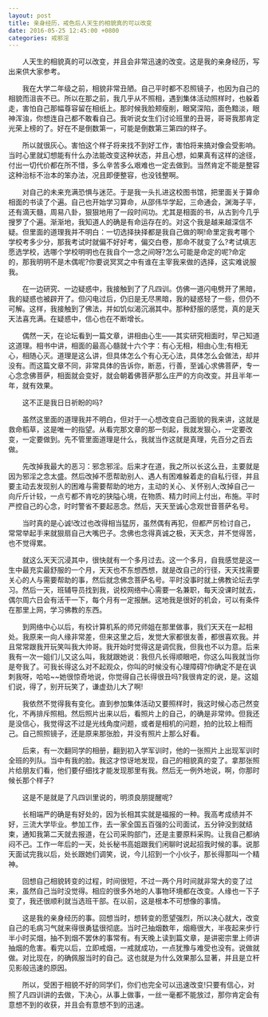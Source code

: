 ```yaml
---
layout: post
title: 亲身经历，戒色后人天生的相貌真的可以改变
date: 2016-05-25 12:45:00 +0800
categories: 戒邪淫
---
```


　　人天生的相貌真的可以改变，并且会非常迅速的改变。这是我的亲身经历，写出来供大家参考。
　　我在大学二年级之前，相貌非常丑陋。自己平时都不忍照镜子，也因为自己的相貌而沮丧不已。所以在那之前，我几乎从不照相，遇到集体活动照样时，也躲着走，害怕自己那幅尊容留在相纸上。那时候我脸颊瘦削，眼窝深陷，面色黯淡，眼神浑浊，你想连自己都不敢看自己。我听说女生们讨论班里的丑哥，哥哥我那肯定光荣上榜的了。好在不是倒数第一，可能是倒数第三第四的样子。
　　所以就很灰心。害怕这个样子将来找不到好工作，害怕将来搞对像会受影响。当时心里就幻想能有什么办法能改变这种状态，并且心想，如果真有这样的途径，付出一切代价都在所不惜，多么辛苦多么艰难也一定去做到。当然肯定不能是整容这种治标不治本的笨办法，况且即便整容，也没钱整啊。
　　对自己的未来充满恐惧与迷茫。于是我一头扎进这校图书馆，把里面关于算命相面的书读了个遍。自己也开始学习算命，从邵伟华学起，三命通会，渊海子平，还有滴天髓，周易八卦，狠狠地用了一段时间功。尤其是相面的书，从古到今几乎搜罗了个遍。渐渐地，我知道人的确是有命运存在的。对这个我是越来越深信不疑。但里面的道理我并不明白：一切选择抉择都是我自己做的啊!命里定我考哪个学校考多少分，那我考试时就偏不好好考，偏交白卷，那命不就变了么?考试填志愿选学校，选哪个学校明明也在我自个一念之间呀?怎么可能是命定的呢?命定的，那我明明不是木偶呢?你要说冥冥之中有谁在主宰我来做的选择，这实难说服我。
　　在一边研究、一边疑惑中，我接触到了了凡四训。仿佛一道闪电劈开了黑暗，我的疑惑也被辟开了。但闪电过后，仍旧是无尽黑暗，我的疑惑轻了一些，但仍不可解。这样，我接触到了佛法，并如饥似渴沉溺其中。那种舒服的感觉，真的是天天法喜充满。在疑惑中，信心也在不断增长。
　　偶然一天，在论坛看到一篇文章，讲相由心生——其实研究相面时，早己知道这道理。相书中讲，相面的最高心髓就十六个字：有心无相，相由心生;有相无心，相随心灭。道理是这么讲，但具体怎么个有心无心法，具体怎么会做法，却并没有。而这篇文章不同，非常具体的告诉你，断恶，行善，至诚心求佛菩萨，专一心念念佛菩萨，相面就会变好，就会朝着佛菩萨那么庄严的方向改变。并且半年一年，就有效果。
　　这不正是我日日祈盼的吗?
　　虽然这里面的道理我并不明白，但对于一心想改变自己面貌的我来讲，这就是救命稻草，这是唯一的指望。从看完那文章的那一刻起，我就发狠心，一定要改变，一定要做到。先不管里面道理是什么，我就当作这就是真理，先百分之百去做。
　　先改掉我最大的恶习：邪念邪淫。后来才在道，我之所以长这么丑，主要就是因为邪淫之念太盛。然后改掉不愿帮助别人、遇人有困难躲着走的自私行径，并且要主动去发现别人的困难与需要帮助的地方，主动的关心、关怀别人;改掉自己一向斤斤计较，一点亏都不肯吃的狭隘心境，在物质、精力时间上付出，布施。平时严控自己的心念，时时警省不要起恶念。然后，天天至诚心念观世音菩萨名号。
　　当时真的是心诚!改过也改得相当猛厉，虽然偶有再犯，但都严厉检讨自己，常常举起手来就狠扇自己大嘴巴子。念佛也念得真诚之极，天天念，并不觉得苦，也不觉得累。
　　就这么天天沉浸其中，很快就有一个多月过去。这一个多月，自我感觉是这一生中最充实最舒服的一个月，天天也不东想西想，就是改自己的行径，天天找需要关心的人与需要帮助的事，然后就念佛念菩萨名号。平时没事时就上佛教论坛去学习。然后一天，班辅导员找到我，说校网络中心需要一名兼职，每天没课时就去，偶尔周六日会有活干一下，每个月有一定报酬。这地我是很好的机会，可以有条件在那里上网，学习佛教的东西。
　　到网络中心以后，有校计算机系的师兄师姐在那里做事，我们天天在一起相处。我原来一向人缘非常差，但来这里之后，发觉大家都很友善，都很喜欢我。并且常常跟我开玩笑叫我大帅哥。我开始时觉得这是调侃我，但我也不以为意。后来我有一次一姐们儿又这么叫，我就跟她说：我但凡长得顺眼吧，你这么叫我就当你是夸我了。可我长得这么对不起观众，你叫的时候没有心理障碍?你确定不是在讽刺我呀，哈哈~~她很惊奇地说，你觉得自己长得很丑吗?我很肯定的说，是。这姐们说，得了，别开玩笑了，谦虚劲儿大了啊!
　　我依然不觉得我有变化。直到参加集体活动又要照样时，我这时候心态己然变化，不再排斥照相。然后照片出来以后，看照片上的自己，的确是非常帅。但我还是没信心，我觉得这不过是光线角度问题，或者是相机的问题，拍的比较上相而己。自己照照镜子，还是原来那张脸，并没有照片上那么好看。
　　后来，有一次翻同学的相册，翻到初入学军训时，他的一张照片上出现军训时全班的列队。当中有我的脸。我这才惊讶地发现，自己的相貌真的变了。拿那张照片给朋友们看，他们要仔细找才能发现那里有我。然后无一例外地说，啊，你那时候长那个样子?
　　这是不是就是了凡四训里说的，明须良朋提醒呢?
　　长相端严的确是有好处的，因为长相其实就是福报的一种。我高考成绩并不好，三流大学毕业。参加工作，去一家全国五百强的公司面试，五分钟没到就结束，通知我第二天就去报道，在公司采购部门，还是主要原料采购。让我自己都纳闷不己。工作一年后的一天，处长秘书高姐跟我们闲聊时说起招我时候的事。说那天面试完我以后，处长跟她们调笑，说，今儿招到一个小伙子，那长得那叫一个精神。
　　回想自己相貌转变的过程，时间很短，不过一两个月时间就非常大的变了过来，虽然自己当时没觉得。相应的很多外地的人事物环境都在改变。人缘也一下子变了，我还很顺利就当选班干部。在以前，这是根本不可想像的事情。
　　这是我的亲身经历的事。回想当时，想转变的愿望强烈，所以决心就大，改变自己的毛病习气就来得很勇猛很彻底。当时己抽烟数年，烟瘾很大，半夜起来步行半小时买烟，抽不到烟不罢休的事常有。有天晚上读到篇文章，是讲密宗里上师讲抽烟的危害。看完以后，立即戒烟，一戒就成功，一点犹豫与难受也没有。说做就做。对比现在，的确佩服当时的自己。这也就是为什么效果那么显著，并且是立杆见影般迅速的原因。
　　所以，受困于相貌不好的同学们，你们也完全可以迅速改变!只要有信心，对照了凡四训讲的去做，下决心，从事上做事，一丝一毫都不能放过，那你肯定会有意想不到的收获，并且会有意想不到的迅速。